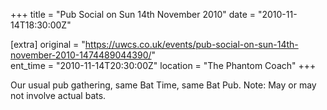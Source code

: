 +++
title = "Pub Social on Sun 14th November 2010"
date = "2010-11-14T18:30:00Z"

[extra]
original = "https://uwcs.co.uk/events/pub-social-on-sun-14th-november-2010-1474489044390/"    
ent_time = "2010-11-14T20:30:00Z"
location = "The Phantom Coach"
+++

Our usual pub gathering, same Bat Time, same Bat Pub. Note: May or may not involve actual bats.

